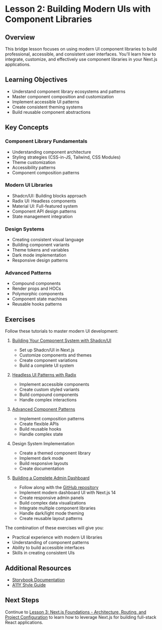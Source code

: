 # Lesson 2: Building Modern UIs with Component Libraries

## Overview

This bridge lesson focuses on using modern UI component libraries to build professional, accessible, and consistent user interfaces. You'll learn how to integrate, customize, and effectively use component libraries in your Next.js applications.

## Learning Objectives

- Understand component library ecosystems and patterns
- Master component composition and customization
- Implement accessible UI patterns
- Create consistent theming systems
- Build reusable component abstractions

## Key Concepts

### Component Library Fundamentals

- Understanding component architecture
- Styling strategies (CSS-in-JS, Tailwind, CSS Modules)
- Theme customization
- Accessibility patterns
- Component composition patterns

### Modern UI Libraries

- Shadcn/UI: Building blocks approach
- Radix UI: Headless components
- Material UI: Full-featured system
- Component API design patterns
- State management integration

### Design Systems

- Creating consistent visual language
- Building component variants
- Theme tokens and variables
- Dark mode implementation
- Responsive design patterns

### Advanced Patterns

- Compound components
- Render props and HOCs
- Polymorphic components
- Component state machines
- Reusable hooks patterns

## Exercises

Follow these tutorials to master modern UI development:

1. [Building Your Component System with Shadcn/UI](https://ui.shadcn.com/docs)

   - Set up Shadcn/UI in Next.js
   - Customize components and themes
   - Create component variations
   - Build a complete UI system

2. [Headless UI Patterns with Radix](https://www.radix-ui.com/docs/primitives/overview/getting-started)

   - Implement accessible components
   - Create custom styled variants
   - Build compound components
   - Handle complex interactions

3. [Advanced Component Patterns](https://www.patterns.dev/react)

   - Implement composition patterns
   - Create flexible APIs
   - Build reusable hooks
   - Handle complex state

4. Design System Implementation

   - Create a themed component library
   - Implement dark mode
   - Build responsive layouts
   - Create documentation

5. [Building a Complete Admin Dashboard](https://www.youtube.com/watch?v=SjsQdfvxjL8)
   - Follow along with the [GitHub repository](https://github.com/safak/nextjs-admin-dashboard)
   - Implement modern dashboard UI with Next.js 14
   - Create responsive admin panels
   - Build complex data visualizations
   - Integrate multiple component libraries
   - Handle dark/light mode theming
   - Create reusable layout patterns

The combination of these exercises will give you:

- Practical experience with modern UI libraries
- Understanding of component patterns
- Ability to build accessible interfaces
- Skills in creating consistent UIs

## Additional Resources

- [Storybook Documentation](https://storybook.js.org/docs/react/get-started/introduction)
- [A11Y Style Guide](https://a11y-style-guide.com/style-guide/)

## Next Steps

Continue to [Lesson 3: Next.js Foundations - Architecture, Routing, and Project Configuration](./lesson-3-nextjs-basics.md) to learn how to leverage Next.js for building full-stack React applications.
